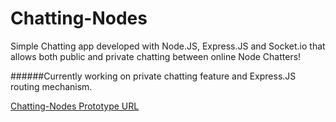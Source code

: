# Chatting-Nodes
Simple Chatting app developed with Node.JS, Express.JS and Socket.io that allows both public and private chatting between online Node Chatters!

######Currently working on private chatting feature and Express.JS routing mechanism.

[Chatting-Nodes Prototype URL](https://chatting-nodes.herokuapp.com)
